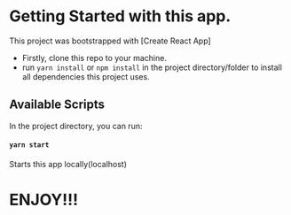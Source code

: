 # Getting Started with this app.

This project was bootstrapped with [Create React App]
- Firstly, clone this repo to your machine.
- run `yarn install` or `npm install` in the project directory/folder to install all dependencies this project uses.

## Available Scripts

In the project directory, you can run:

#### `yarn start`
Starts this app locally(localhost)

# ENJOY!!!
